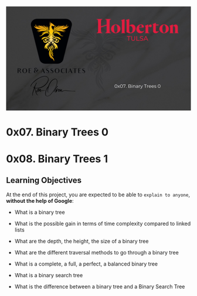 ![binary_trees_banner](https://github.com/ronroeandassociates/assets/blob/master/images/binary_trees_banner.png)

# 0x07. Binary Trees 0

# 0x08. Binary Trees 1

## Learning Objectives

At the end of this project, you are expected to be able to `explain to anyone`, **without the help of Google**:

- What is a binary tree
- What is the possible gain in terms of time complexity compared to linked lists
- What are the depth, the height, the size of a binary tree
- What are the different traversal methods to go through a binary tree
- What is a complete, a full, a perfect, a balanced binary tree

- What is a binary search tree
- What is the difference between a binary tree and a Binary Search Tree
